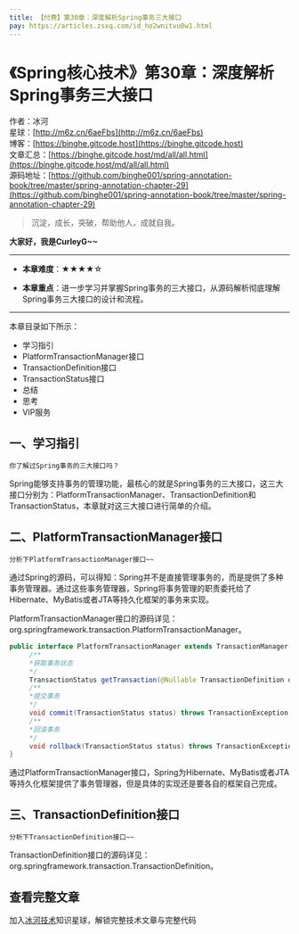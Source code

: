 ```yaml
---
title: 【付费】第30章：深度解析Spring事务三大接口
pay: https://articles.zsxq.com/id_ho2wnitvu0w1.html
---
```


# 《Spring核心技术》第30章：深度解析Spring事务三大接口

作者：冰河
<br/>星球：[http://m6z.cn/6aeFbs](http://m6z.cn/6aeFbs)
<br/>博客：[https://binghe.gitcode.host](https://binghe.gitcode.host)
<br/>文章汇总：[https://binghe.gitcode.host/md/all/all.html](https://binghe.gitcode.host/md/all/all.html)
<br/>源码地址：[https://github.com/binghe001/spring-annotation-book/tree/master/spring-annotation-chapter-29](https://github.com/binghe001/spring-annotation-book/tree/master/spring-annotation-chapter-29)

> 沉淀，成长，突破，帮助他人，成就自我。

**大家好，我是CurleyG~~**

------

* **本章难度**：★★★★☆

* **本章重点**：进一步学习并掌握Spring事务的三大接口，从源码解析彻底理解Spring事务三大接口的设计和流程。

------

本章目录如下所示：

* 学习指引
* PlatformTransactionManager接口
* TransactionDefinition接口
* TransactionStatus接口
* 总结
* 思考
* VIP服务

## 一、学习指引

`你了解过Spring事务的三大接口吗？`

Spring能够支持事务的管理功能，最核心的就是Spring事务的三大接口，这三大接口分别为：PlatformTransactionManager、TransactionDefinition和TransactionStatus，本章就对这三大接口进行简单的介绍。

## 二、PlatformTransactionManager接口

`分析下PlatformTransactionManager接口~~`

通过Spring的源码，可以得知：Spring并不是直接管理事务的，而是提供了多种事务管理器。通过这些事务管理器，Spring将事务管理的职责委托给了Hibernate、MyBatis或者JTA等持久化框架的事务来实现。

PlatformTransactionManager接口的源码详见：org.springframework.transaction.PlatformTransactionManager。

```java
public interface PlatformTransactionManager extends TransactionManager {
	 /**
	 *获取事务状态
	 */
	 TransactionStatus getTransaction(@Nullable TransactionDefinition definition) throws TransactionException;
	 /**
	 *提交事务
	 */
	 void commit(TransactionStatus status) throws TransactionException;
	 /**
	 *回滚事务
	 */
	 void rollback(TransactionStatus status) throws TransactionException;
}
```

通过PlatformTransactionManager接口，Spring为Hibernate、MyBatis或者JTA等持久化框架提供了事务管理器，但是具体的实现还是要各自的框架自己完成。

## 三、TransactionDefinition接口

`分析下TransactionDefinition接口~~`

TransactionDefinition接口的源码详见：org.springframework.transaction.TransactionDefinition。

## 查看完整文章

加入[冰河技术](http://m6z.cn/6aeFbs)知识星球，解锁完整技术文章与完整代码
